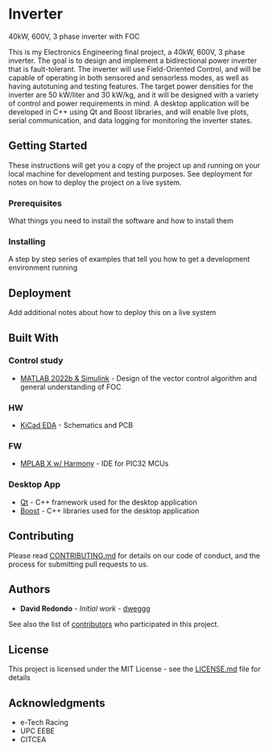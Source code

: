 # Inverter
40kW, 600V, 3 phase inverter with FOC

This is my Electronics Engineering final project, a 40kW, 600V, 3 phase inverter. The goal is to design and implement a bidirectional power inverter that is fault-tolerant. The inverter will use Field-Oriented Control, and will be capable of operating in both sensored and sensorless modes, as well as having autotuning and testing features. The target power densities for the inverter are 50 kW/liter and 30 kW/kg, and it will be designed with a variety of control and power requirements in mind. A desktop application will be developed in C++ using Qt and Boost libraries, and will enable live plots, serial communication, and data logging for monitoring the inverter states.

## Getting Started

These instructions will get you a copy of the project up and running on your local machine for development and testing purposes. See deployment for notes on how to deploy the project on a live system.

### Prerequisites

What things you need to install the software and how to install them

### Installing

A step by step series of examples that tell you how to get a development environment running

## Deployment

Add additional notes about how to deploy this on a live system

## Built With
### Control study
* [MATLAB 2022b & Simulink](https://www.mathworks.com/products/matlab.html) - Design of the vector control algorithm and general understanding of FOC

### HW
* [KiCad EDA](https://www.kicad.org/) - Schematics and PCB

### FW
* [MPLAB X w/ Harmony](https://www.microchip.com/en-us/tools-resources/configure/mplab-harmony) - IDE for PIC32 MCUs

### Desktop App
* [Qt](https://www.qt.io/) - C++ framework used for the desktop application
* [Boost](https://www.boost.org/) - C++ libraries used for the desktop application

## Contributing

Please read [CONTRIBUTING.md](https://github.com/username/projectname/blob/master/CONTRIBUTING.md) for details on our code of conduct, and the process for submitting pull requests to us.

## Authors

* **David Redondo** - *Initial work* - [dweggg](https://github.com/dweggg)

See also the list of [contributors](https://github.com/dweggg/Inverter/contributors) who participated in this project.

## License

This project is licensed under the MIT License - see the [LICENSE.md](LICENSE.md) file for details

## Acknowledgments

* e-Tech Racing
* UPC EEBE
* CITCEA
